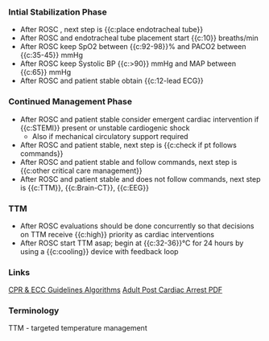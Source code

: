 ### Intial Stabilization Phase

- After ROSC , next step is {{c:place endotracheal tube}}
- After ROSC and endotracheal tube placement start {{c:10}} breaths/min
- After ROSC keep SpO2 between {{c:92-98}}% and PACO2 between {{c:35-45}} mmHg
- After ROSC keep Systolic BP {{c:>90}} mmHg and MAP between {{c:65}} mmHg
- After ROSC and patient stable obtain {{c:12-lead ECG}}

### Continued Management Phase

- After ROSC and patient stable consider emergent cardiac intervention if {{c:STEMI}} present or unstable cardiogenic shock
  - Also if mechanical circulatory support required
- After ROSC and patient stable, next step is {{c:check if pt follows commands}}
- After ROSC and patient stable and follow commands, next step is {{c:other critical care management}}
- After ROSC and patient stable and does not follow commands, next step is {{c:TTM}}, {{c:Brain-CT}}, {{c:EEG}}

### TTM

- After ROSC evaluations should be done concurrently so that decisions on TTM receive {{c:high}} priority as cardiac interventions
- After ROSC start TTM asap; begin at {{c:32-36}}°C for 24 hours by using a {{c:cooling}} device with feedback loop

### Links

[CPR & ECC Guidelines Algorithms](https://cpr.heart.org/en/resuscitation-science/cpr-and-ecc-guidelines/algorithms)
[Adult Post Cardiac Arrest PDF](https://cpr.heart.org/-/media/CPR-Files/CPR-Guidelines-Files/Algorithms/AlgorithmACLS_PCAC_200622.pdf)

### Terminology

TTM - targeted temperature management
